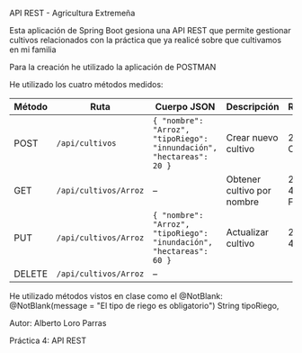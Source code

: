API REST - Agricultura Extremeña

Esta aplicación de Spring Boot gesiona una API REST que permite gestionar cultivos relacionados con la práctica que ya realicé sobre que cultivamos en mi familia

Para la creación he utilizado la aplicación de POSTMAN

He utilizado los cuatro métodos medidos: 

| Método | Ruta                        | Cuerpo JSON                                                           | Descripción                          | Respuesta |
|--------|-----------------------------|----------------------------------------------------------------------|--------------------------------------|-----------|
| POST   | `/api/cultivos`             | `{ "nombre": "Arroz", "tipoRiego": "innundación", "hectareas": 20 }` | Crear nuevo cultivo                  | 201 Created |
| GET    | `/api/cultivos/Arroz`       | –                                                                    | Obtener cultivo por nombre                                   | 200 OK / 404 Not Found |
| PUT    | `/api/cultivos/Arroz`       | `{ "nombre": "Arroz", "tipoRiego": "inundación", "hectareas": 60 }` |  Actualizar cultivo                     | 200 OK / 404 |
| DELETE | `/api/cultivos/Arroz`       | – 

He utilizado métodos vistos en clase como el @NotBlank:
        @NotBlank(message = "El tipo de riego es obligatorio")
        String tipoRiego,


Autor: Alberto Loro Parras

Práctica 4: API REST
